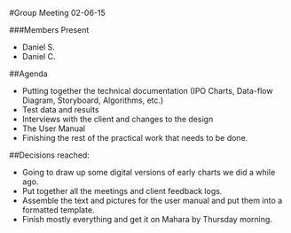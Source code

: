 #Group Meeting 02-06-15

###Members Present
 - Daniel S.
 - Daniel C.


##Agenda

 - Putting together the technical documentation (IPO Charts, Data-flow Diagram, Storyboard, Algorithms, etc.)
 - Test data and results
 - Interviews with the client and changes to the design
 - The User Manual
 - Finishing the rest of the practical work that needs to be done. 

##Decisions reached:

 - Going to draw up some digital versions of early charts we did a while ago.
 - Put together all the meetings and client feedback logs. 
 - Assemble the text and pictures for the user manual and put them into a formatted template. 
 - Finish mostly everything and get it on Mahara by Thursday morning. 
